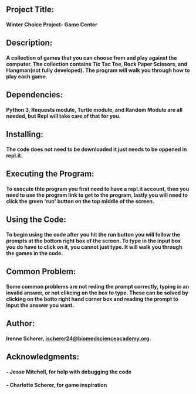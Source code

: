 ## Project Title: 
#### Winter Choice Project- Game Center

## Description:
#### A collection of games that you can choose from and play against the computer. The collection contains Tic Tac Toe, Rock Paper Scissors, and Hangman(not fully developed). The program will walk you through how to play each game. 

## Dependencies:
#### Python 3, Requests module, Turtle module, and Random Module are all needed, but Repl will take care of that for you. 

## Installing:
#### The code does not need to be downloaded it just needs to be oppened in repl.it.

## Executing the Program:
#### To execute thte program you first need to have a repl.it account, then you need to use the program link to get to the program, lastly you will need to click the green 'run' button on the top middle of the screen. 

## Using the Code:
#### To begin using the code after you hit the run button you will follow the prompts at the bottom right box of the screen. To type in the input box you do have to click on it, you cannot just type. It will walk you through the games in the code.

## Common Problem:
#### Some common problems are not reding the prompt correctly, typing in an invalid answer, or not clikcing on the box to type. These can be solved by clicking on the botto right hand corner box and reading the prompt to input the answer you want. 

## Author:
#### Irenne Scherer, ischerer24@biomedscienceacademy.org.

## Acknowledgments:
#### - Jesse Mitchell, for help with debugging the code
#### - Charlotte Scherer, for game inspiration
